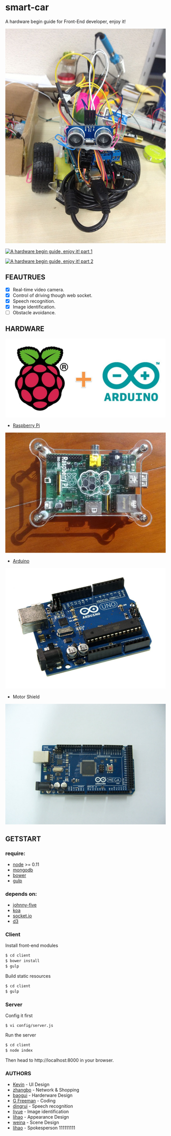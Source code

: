 # smart-car

A hardware begin guide for Front-End developer, enjoy it!

![](https://raw.githubusercontent.com/big-data-visualization/smart-car/master/assets/photo.jpg)

[![A hardware begin guide, enjoy it! part 1](https://img.youtube.com/vi/mbbNnGVcdi4/0.jpg)](https://www.youtube.com/embed/mbbNnGVcdi4?vq=hd1080&autoplay=1 "A hardware begin guide, enjoy it! part 1")

[![A hardware begin guide, enjoy it! part 2 ](https://img.youtube.com/vi/-aC0duCdudE/0.jpg)](https://www.youtube.com/embed/-aC0duCdudE?vq=hd1080&autoplay=1 "A hardware begin guide, enjoy it! part 2 ")

## FEAUTRUES

- [x] Real-time video camera.
- [x] Control of driving though web socket.
- [x] Speech recognition.
- [x] Image identification.
- [ ] Obstacle avoidance.

## HARDWARE

![](https://raw.githubusercontent.com/big-data-visualization/smart-car/master/assets/raspberry_pi_plus_arduino.jpg)

- [Raspberry Pi](http://www.raspberrypi.org/)

![](https://raw.githubusercontent.com/big-data-visualization/smart-car/master/assets/pi.jpg)

- [Arduino](http://www.arduino.cc/)

![](https://raw.githubusercontent.com/big-data-visualization/smart-car/master/assets/arduino.jpg)

- Motor Shield

![](https://raw.githubusercontent.com/big-data-visualization/smart-car/master/assets/motorshield.jpg)

## GETSTART

### require:

- [node](http://nodejs.org/) >= 0.11
- [mongodb](http://www.mongodb.org/)
- [bower](http://bower.io)
- [gulp](http://gulpjs.com)

### depends on:

- [johnny-five](https://github.com/rwaldron/johnny-five)
- [koa](http://koajs.com)
- [socket.io](http://socket.io/)
- [d3](http://d3js.org/)

### Client

Install front-end modules

```bash
$ cd client
$ bower install
$ gulp
```

Build static resources

```bash
$ cd client
$ gulp
```

### Server

Config it first

```
$ vi config/server.js
```

Run the server

```bash
$ cd client
$ node index
```

Then head to http://localhost:8000 in your browser.

### AUTHORS

- [Kevin]() - UI Design
- [zhangbo]() - Network & Shopping
- [baogui]() - Harderware Design
- [G Freeman](https://github.com/leecade) - Coding
- [dingrui]() - Speech recognition
- [liyue]() - Image identification
- [lihao]() - Appearance Design
- [weina]() - Scene Design
- [lihao]() - Spokesperson
111111111

